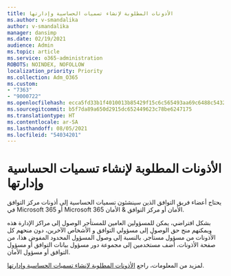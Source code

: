 ```yaml
---
title: الأذونات المطلوبة لإنشاء تسميات الحساسية وإدارتها
ms.author: v-smandalika
author: v-smandalika
manager: dansimp
ms.date: 02/19/2021
audience: Admin
ms.topic: article
ms.service: o365-administration
ROBOTS: NOINDEX, NOFOLLOW
localization_priority: Priority
ms.collection: Adm_O365
ms.custom:
- "7363"
- "9000722"
ms.openlocfilehash: ecca5fd33b1f4010013b85429f15c6c565493aa69c6488c5432a7bb29432f738
ms.sourcegitcommit: b5f7da89a650d2915dc652449623c78be6247175
ms.translationtype: HT
ms.contentlocale: ar-SA
ms.lasthandoff: 08/05/2021
ms.locfileid: "54034201"
---
```

# <a name="permissions-required-to-create-and-manage-sensitivity-labels"></a>الأذونات المطلوبة لإنشاء تسميات الحساسية وإدارتها

يحتاج أعضاء فريق التوافق الذين سينشئون تسميات الحساسية إلى أذونات مركز التوافق في Microsoft 365 أو Microsoft 365 الأمان أو مركز التوافق & الأمان.

بشكل افتراضي، يمكن للمسؤولين العامين للمستأجر الوصول إلى مراكز الإدارة هذه ويمكنهم منح حق الوصول إلى مسؤولي التوافق و الأشخاص الآخرين، دون منحهم كل الأذونات من مسؤول مستأجر. بالنسبة إلى وصول المسؤول المحدود  المفوض هذا، من صفحة الأذونات، أضف مستخدمين إلى مجموعة دور مسؤول بيانات التوافق أو مسؤول التوافق أو مسؤول الأمان.

لمزيد من المعلومات، راجع [الأذونات المطلوبة لإنشاء تسميات الحساسية وإدارتها](https://docs.microsoft.com/microsoft-365/compliance/get-started-with-sensitivity-labels).